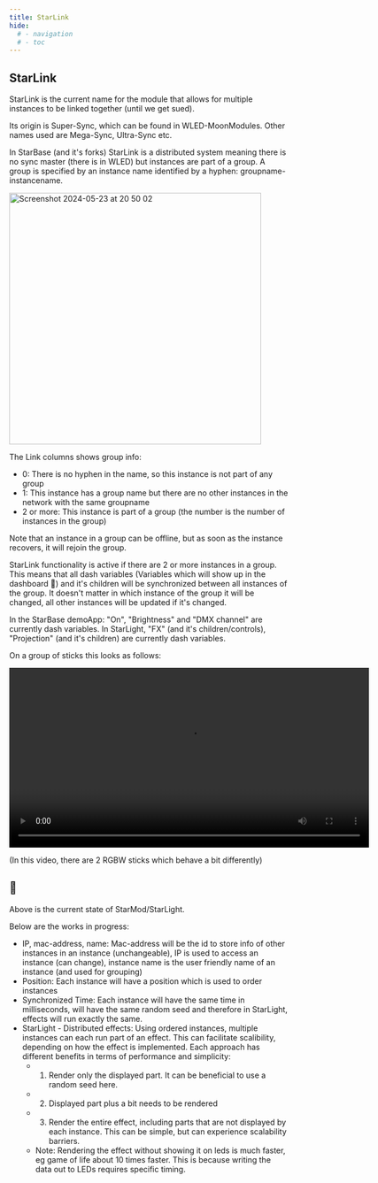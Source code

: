 ```yaml
---
title: StarLink
hide:
  # - navigation
  # - toc
---
```


## StarLink

StarLink is the current name for the module that allows for multiple instances to be linked together (until we get sued).

Its origin is Super-Sync, which can be found in WLED-MoonModules. Other names used are Mega-Sync, Ultra-Sync etc.

In StarBase (and it's forks) StarLink is a distributed system meaning there is no sync master (there is in WLED) but instances are part of a group. A group is specified by an instance name identified by a hyphen: groupname-instancename.

<img width="455" alt="Screenshot 2024-05-23 at 20 50 02" src="https://github.com/ewowi/StarDocs/assets/138451817/e3dbd019-6193-4081-aad1-63f178d396ac">

The Link columns shows group info:

* 0: There is no hyphen in the name, so this instance is not part of any group
* 1: This instance has a group name but there are no other instances in the network with the same groupname
* 2 or more: This instance is part of a group (the number is the number of instances in the group)

Note that an instance in a group can be offline, but as soon as the instance recovers, it will rejoin the group.

StarLink functionality is active if there are 2 or more instances in a group. This means that all dash variables (Variables which will show up in the dashboard 🚧) and it's children will be synchronized between all instances of the group. It doesn't matter in which instance of the group it will be changed, all other instances will be updated if it's changed.

In the StarBase demoApp: "On", "Brightness" and "DMX channel" are currently dash variables. In StarLight, "FX" (and it's children/controls), "Projection" (and it's children) are currently dash variables.

On a group of sticks this looks as follows:

<video width="650" autoplay><source src="https://github.com/ewowi/StarDocs/assets/138451817/36d8a25d-c3cb-40d1-953a-330e06db9983" type="video/mp4"></video>

(In this video, there are 2 RGBW sticks which behave a bit differently)

## 🚧

Above is the current state of StarMod/StarLight.

Below are the works in progress:

* IP, mac-address, name: Mac-address will be the id to store info of other instances in an instance (unchangeable), IP is used to access an instance (can change), instance name is the user friendly name of an instance (and used for grouping)
* Position: Each instance will have a position which is used to order instances
* Synchronized Time: Each instance will have the same time in milliseconds, will have the same random seed and therefore in StarLight, effects will run exactly the same.
* StarLight - Distributed effects: Using ordered instances, multiple instances can each run part of an effect. This can facilitate scalibility, depending on how the effect is implemented. Each approach has different benefits in terms of performance and simplicity:
    * 1. Render only the displayed part. It can be beneficial to use a random seed here.
    * 2. Displayed part plus a bit needs to be rendered
    * 3. Render the entire effect, including parts that are not displayed by each instance. This can be simple, but can experience scalability barriers.
    * Note: Rendering the effect without showing it on leds is much faster, eg game of life about 10 times faster. This is because writing the data out to LEDs requires specific timing.
